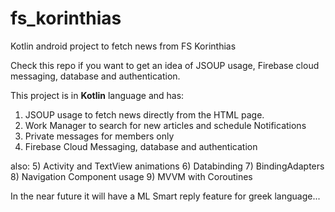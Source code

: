 # fs_korinthias
Kotlin android project to fetch news from FS Korinthias

Check this repo if you want to get an idea of JSOUP usage, Firebase cloud messaging, database and authentication.

This project is in __Kotlin__ language and has:

1) JSOUP usage to fetch news directly from the HTML page.
2) Work Manager to search for new articles and schedule Notifications
3) Private messages for members only
4) Firebase Cloud Messaging, database and authentication

also:
5) Activity and TextView animations
6) Databinding
7) BindingAdapters
8) Navigation Component usage
9) MVVM with Coroutines

In the near future it will have a ML Smart reply feature for greek language...

